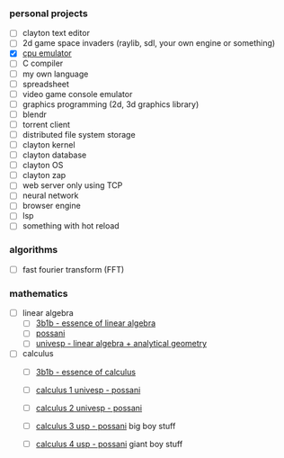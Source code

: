 ### personal projects
- [ ] clayton text editor  
- [ ] 2d game space invaders (raylib, sdl, your own engine or something)  
- [x] [cpu emulator](https://github.com/misterclayt0n/clayton-cpu)  
- [ ] C compiler  
- [ ] my own language  
- [ ] spreadsheet  
- [ ] video game console emulator  
- [ ] graphics programming (2d, 3d graphics library)  
- [ ] blendr  
- [ ] torrent client   
- [ ] distributed file system storage  
- [ ] clayton kernel  
- [ ] clayton database  
- [ ] clayton OS  
- [ ] clayton zap  
- [ ] web server only using TCP  
- [ ] neural network  
- [ ] browser engine  
- [ ] lsp
- [ ] something with hot reload

### algorithms
- [ ] fast fourier transform (FFT)

### mathematics
- [ ] linear algebra
    - [ ] [3b1b - essence of linear algebra](https://www.youtube.com/playlist?list=PLZHQObOWTQDPD3MizzM2xVFitgF8hE_ab)
    - [ ] [possani](https://www.youtube.com/playlist?list=PLIEzh1OveCVczEZAjhVIVd7Qs-X8ILgnI)
    - [ ] [univesp - linear algebra + analytical geometry](https://www.youtube.com/playlist?list=PLxI8Can9yAHdDIbEMgrt1n-FdoQfLu2-t)
- [ ] calculus
    - [ ] [3b1b - essence of calculus](https://www.youtube.com/playlist?list=PLZHQObOWTQDMsr9K-rj53DwVRMYO3t5Yr)
    - [ ] [calculus 1 univesp - possani](https://www.youtube.com/playlist?list=PLxI8Can9yAHdCutIIiKca1wrkuRLvBhHs)
    - [ ] [calculus 2 univesp - possani](https://www.youtube.com/playlist?list=PLxI8Can9yAHdMv9jKECvjfEaKXIoDEk-S)
    - [ ] [calculus 3 usp - possani](https://www.youtube.com/playlist?list=PLAudUnJeNg4ugGUJo52dtgFZ_tCm1Ds5W)  big boy stuff 
    - [ ] [calculus 4 usp - possani](https://www.youtube.com/playlist?list=PLAudUnJeNg4ssEeZCZ0BOgwflysb7UZmX)  giant boy stuff 

